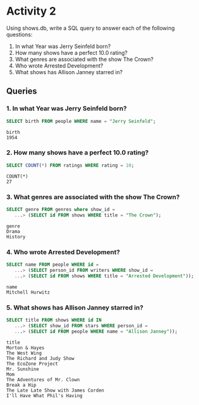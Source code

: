 # Activity 2
Using shows.db, write a SQL query to answer each of the following questions:

1. In what Year was Jerry Seinfeld born?
2. How many shows have a perfect 10.0 rating?
3. What genres are associated with the show The Crown?
4. Who wrote Arrested Development?
5. What shows has Allison Janney starred in?

## Queries

### 1. In what Year was Jerry Seinfeld born?
```SQL
SELECT birth FROM people WHERE name = "Jerry Seinfeld";
```
	birth
	1954

### 2. How many shows have a perfect 10.0 rating?
```SQL
SELECT COUNT(*) FROM ratings WHERE rating = 10;
```
	COUNT(*)
	27

### 3. What genres are associated with the show The Crown?
```SQL
SELECT genre FROM genres where show_id =
   ...> (SELECT id FROM shows WHERE title = "The Crown");
```
	genre
	Drama
	History

### 4. Who wrote Arrested Development?
```SQL
SELECT name FROM people WHERE id =
   ...> (SELECT person_id FROM writers WHERE show_id =
   ...> (SELECT id FROM shows WHERE title = "Arrested Development"));
```
	name
	Mitchell Hurwitz

### 5. What shows has Allison Janney starred in?
```SQL
SELECT title FROM shows WHERE id IN
   ...> (SELECT show_id FROM stars WHERE person_id =
   ...> (SELECT id FROM people WHERE name = "Allison Janney"));
```
	title
	Morton & Hayes
	The West Wing
	The Richard and Judy Show
	The EcoZone Project
	Mr. Sunshine
	Mom
	The Adventures of Mr. Clown
	Break a Hip
	The Late Late Show with James Corden
	I'll Have What Phil's Having